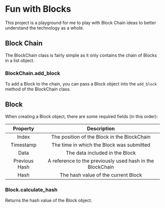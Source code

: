 # Fun with Blocks

This project is a playground for me to play with Block Chain ideas to better understand the technology as a whole.

## Block Chain

The BlockChain class is fairly simple as it only contains the chain of Blocks in a list object.

### BlockChain.add_block

To add a Block to the chain, you can pass a Block object into the `add_block` method of the BlockChain class.

## Block

When creating a Block object, there are some required fields (in this order):

| Property | Description |
|:---:|:---:|
| Index | The position of the Block in the BlockChain |
| Timestamp | The time in which the Block was submitted |
| Data | The data included in the Block |
| Previous Hash | A reference to the previously used hash in the BlockChain |
| Hash | The hash value of the current Block |

### Block.calculate_hash

Returns the hash value of the Block object.